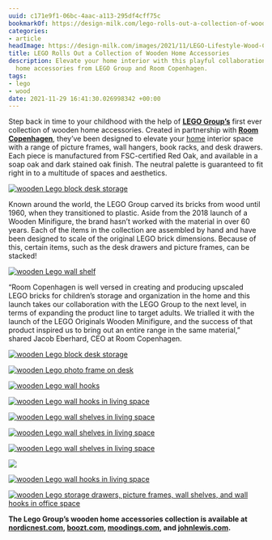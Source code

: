 ```yaml
---
uuid: c171e9f1-06bc-4aac-a113-295df4cff75c
bookmarkOf: https://design-milk.com/lego-rolls-out-a-collection-of-wooden-home-accessories/?utm_source=dlvr.it
categories:
- article
headImage: https://design-milk.com/images/2021/11/LEGO-Lifestyle-Wood-Collection-2021-Featured-Image.jpg
title: LEGO Rolls Out a Collection of Wooden Home Accessories
description: Elevate your home interior with this playful collaboration of wooden
  home accessories from LEGO Group and Room Copenhagen.
tags:
- lego
- wood
date: 2021-11-29 16:41:30.026998342 +00:00
---
```


Step back in time to your childhood with the help of **[LEGO Group’s](https://www.lego.com/)** first ever collection of wooden home accessories. Created in partnership with [**Room Copenhagen**](https://roomcopenhagen.com/), they’ve been designed to elevate your [home](https://shop.design-milk.com/collections/home-decor) interior space with a range of picture frames, wall hangers, book racks, and desk drawers. Each piece is manufactured from FSC-certified Red Oak, and available in a soap oak and dark stained oak finish. The neutral palette is guaranteed to fit right in to a multitude of spaces and aesthetics.

[![wooden Lego block desk storage](https://design-milk.com/images/2021/11/LEGO-Lifestyle-Wood-Collection-2021-2-810x1215.jpg)](https://design-milk.com/lego-rolls-out-a-collection-of-wooden-home-accessories/lego-lifestyle-wood-collection-2021-2/)

Known around the world, the LEGO Group carved its bricks from wood until 1960, when they transitioned to plastic. Aside from the 2018 launch of a Wooden Minifigure, the brand hasn’t worked with the material in over 60 years. Each of the items in the collection are assembled by hand and have been designed to scale of the original LEGO brick dimensions. Because of this, certain items, such as the desk drawers and picture frames, can be stacked!

[![wooden Lego wall shelf](https://design-milk.com/images/2021/11/LEGO-Lifestyle-Wood-Collection-2021-3-810x1215.jpg)](https://design-milk.com/lego-rolls-out-a-collection-of-wooden-home-accessories/lego-lifestyle-wood-collection-2021-3/)

“Room Copenhagen is well versed in creating and producing upscaled LEGO bricks for children’s storage and organization in the home and this launch takes our collaboration with the LEGO Group to the next level, in terms of expanding the product line to target adults. We trialled it with the launch of the LEGO Originals Wooden Minifigure, and the success of that product inspired us to bring out an entire range in the same material,” shared Jacob Eberhard, CEO at Room Copenhagen.

[![wooden Lego block desk storage](https://design-milk.com/images/2021/11/LEGO-Lifestyle-Wood-Collection-2021-4-810x1215.jpg)](https://design-milk.com/lego-rolls-out-a-collection-of-wooden-home-accessories/lego-lifestyle-wood-collection-2021-4/)

[![wooden Lego photo frame on desk](https://design-milk.com/images/2021/11/LEGO-Lifestyle-Wood-Collection-2021-13-810x1215.jpg)](https://design-milk.com/lego-rolls-out-a-collection-of-wooden-home-accessories/lego-lifestyle-wood-collection-2021-13/)

[![wooden Lego wall hooks](https://design-milk.com/images/2021/11/LEGO-Lifestyle-Wood-Collection-2021-5-810x1215.jpg)](https://design-milk.com/lego-rolls-out-a-collection-of-wooden-home-accessories/lego-lifestyle-wood-collection-2021-5/)

[![wooden Lego wall hooks in living space](https://design-milk.com/images/2021/11/LEGO-Lifestyle-Wood-Collection-2021-6-810x1215.jpg)](https://design-milk.com/lego-rolls-out-a-collection-of-wooden-home-accessories/lego-lifestyle-wood-collection-2021-6/)

[![wooden Lego wall shelves in living space](https://design-milk.com/images/2021/11/LEGO-Lifestyle-Wood-Collection-2021-7-810x1215.jpg)](https://design-milk.com/lego-rolls-out-a-collection-of-wooden-home-accessories/lego-lifestyle-wood-collection-2021-7/)

[![wooden Lego wall shelves in living space](https://design-milk.com/images/2021/11/LEGO-Lifestyle-Wood-Collection-2021-8-810x1215.jpg)](https://design-milk.com/lego-rolls-out-a-collection-of-wooden-home-accessories/lego-lifestyle-wood-collection-2021-8/)

[![wooden Lego wall shelves in living space](https://design-milk.com/images/2021/11/LEGO-Lifestyle-Wood-Collection-2021-9-810x1215.jpg)](https://design-milk.com/lego-rolls-out-a-collection-of-wooden-home-accessories/lego-lifestyle-wood-collection-2021-9/)

[![](https://design-milk.com/images/2021/11/LEGO-Lifestyle-Wood-Collection-2021-11-810x1215.jpg)](https://design-milk.com/lego-rolls-out-a-collection-of-wooden-home-accessories/lego-lifestyle-wood-collection-2021-11/)

[![wooden Lego wall hooks in living space](https://design-milk.com/images/2021/11/LEGO-Lifestyle-Wood-Collection-2021-12-810x1215.jpg)](https://design-milk.com/lego-rolls-out-a-collection-of-wooden-home-accessories/lego-lifestyle-wood-collection-2021-12/)

[![wooden Lego storage drawers, picture frames, wall shelves, and wall hooks in office space](https://design-milk.com/images/2021/11/LEGO-Lifestyle-Wood-Collection-2021-10-810x1215.jpg)](https://design-milk.com/lego-rolls-out-a-collection-of-wooden-home-accessories/lego-lifestyle-wood-collection-2021-10/)

**The Lego Group’s wooden home accessories collection is available at [nordicnest.com](http://nordicnest.com), [boozt.com](http://www.boozt.com), [moodings.com](http://moodings.com), and [johnlewis.com](http://johnlewis.com).**